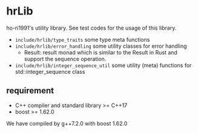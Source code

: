 # hrLib
ho-ri1991's utility library.
See test codes for the usage of this library.
- `include/hrlib/type_traits` some type meta functions
- `include/hrlib/error_handling` some utility classes for error handling
  - Result: result monad which is similar to the Result in Rust and support the sequence operation.
- `include/hrlib/integer_sequence_util` some utility (meta) functions for std::integer_sequence class

## requirement
- C++ compiler and standard library >= C++17
- boost >= 1.62.0

We have compiled by g++7.2.0 with boost 1.62.0

